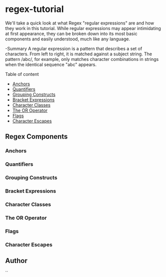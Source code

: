 # regex-tutorial

We'll take a quick look at what Regex "regular expressions" are and how they work in this tutorial. While regular expressions may appear intimidating at first appearance, they can be broken down into its most basic components and easily understood, much like any language.

-Summary 
A regular expression is a pattern that describes a set of characters. From left to right, it is matched against a subject string. The pattern /abc/, for example, only matches character combinations in strings when the identical sequence "abc" appears.

Table of content 

- [Anchors](#anchors)
- [Quantifiers](#quantifiers)
- [Grouping Constructs](#grouping-constructs)
- [Bracket Expressions](#bracket-expressions)
- [Character Classes](#character-classes)
- [The OR Operator](#the-or-operator)
- [Flags](#flags)
- [Character Escapes](#character-escapes)

## Regex Components

### Anchors

### Quantifiers

### Grouping Constructs

### Bracket Expressions

### Character Classes

### The OR Operator

### Flags

### Character Escapes

## Author


``

